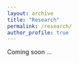 ```yaml
---
layout: archive
title: "Research"
permalink: /research/
author_profile: true
---
```


Coming soon ...
